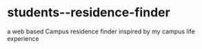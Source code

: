 # students--residence-finder
a web based Campus residence finder inspired by my campus life experience
